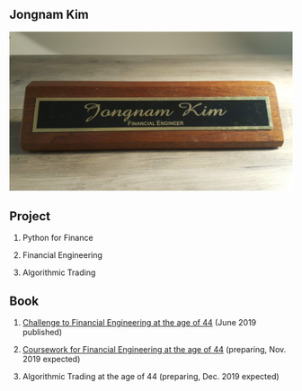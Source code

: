 

## Jongnam Kim

![](20191002_134135.jpg) 

## Project

1. Python for Finance

1. Financial Engineering

1. Algorithmic Trading

## Book

1. [Challenge to Financial Engineering at the age of 44](https://www.amazon.com/My-Challenge-Financial-Engineering-age/dp/1097371832/ref=sr_1_2?keywords=financial+engineering+at+the+age+of+44&qid=1570423682&sr=8-2) (June 2019 published)

1. [Coursework for Financial Engineering at the age of 44](https://wikidocs.net/31740) (preparing, Nov. 2019 expected)

1. Algorithmic Trading at the age of 44 (preparing, Dec. 2019 expected)
